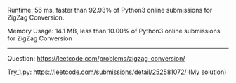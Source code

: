 Runtime: 56 ms, faster than 92.93% of Python3 online submissions for ZigZag Conversion.

Memory Usage: 14.1 MB, less than 10.00% of Python3 online submissions for ZigZag Conversion

---
Question: https://leetcode.com/problems/zigzag-conversion/

Try_1.py: https://leetcode.com/submissions/detail/252581072/
(My solution)
